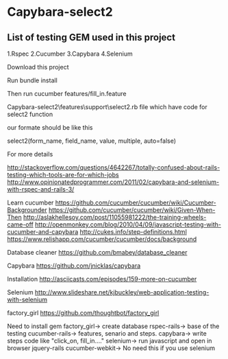 # Capybara-select2

## List of testing GEM used in this project

1.Rspec
2.Cucumber
3.Capybara
4.Selenium


Download this project

Run bundle install

Then run cucumber features/fill_in.feature

Capybara-select2\features\support\select2.rb file which have code for select2 function

our formate should be like this

select2(form_name, field_name, value, multiple, auto=false) 

For more details

http://stackoverflow.com/questions/4642267/totally-confused-about-rails-testing-which-tools-are-for-which-jobs
http://www.opinionatedprogrammer.com/2011/02/capybara-and-selenium-with-rspec-and-rails-3/

Learn cucumber
https://github.com/cucumber/cucumber/wiki/Cucumber-Backgrounder
https://github.com/cucumber/cucumber/wiki/Given-When-Then
http://aslakhellesoy.com/post/11055981222/the-training-wheels-came-off
http://openmonkey.com/blog/2010/04/09/javascript-testing-with-cucumber-and-capybara
http://cukes.info/step-definitions.html
https://www.relishapp.com/cucumber/cucumber/docs/background

Database cleaner
https://github.com/bmabey/database_cleaner

Capybara
https://github.com/jnicklas/capybara

Installation
http://asciicasts.com/episodes/159-more-on-cucumber

Selenium
http://www.slideshare.net/kjbuckley/web-application-testing-with-selenium

factory_girl
https://github.com/thoughtbot/factory_girl

Need to install gem
factory_girl-> create database
rspec-rails-> base of the testing
cucumber-rails-> features, senario and steps.
capybara-> write steps code like "click_on, fill_in...."
selenium-> run javascript and open in browser
jquery-rails
cucumber-webkit-> No need this if you use selenium

